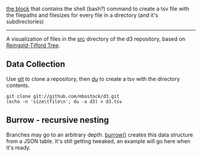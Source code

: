 [the block](http://bl.ocks.org/syntagmatic/4076122) that contains the shell (bash?) command to create a tsv file with the filepaths and filesizes for every file in a directory (and it's subdirectories)

---

A visualization of files in the [src](https://github.com/mbostock/d3/tree/3.0/src) directory of the d3 repository, based on [Reingold-Tilford Tree](http://bl.ocks.org/4063550).

## Data Collection

Use [git](http://git-scm.com/) to clone a repository, then [du](http://www.gnu.org/software/coreutils/manual/html_node/du-invocation.html) to create a tsv with the directory contents.

    git clone git://github.com/mbostock/d3.git
    (echo -n 'size\tfile\n'; du -a d3) > d3.tsv

## Burrow - recursive nesting

Branches may go to an arbitrary depth. [burrow()](https://gist.github.com/4076122#file_burrow.js) creates this data structure from a JSON table. It's still getting tweaked, an example will go here when it's ready.